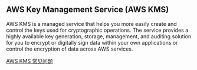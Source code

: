 ## AWS Key Management Service (AWS KMS)

AWS KMS is a managed service that helps you more easily create and control the keys used for cryptographic operations. The service provides a highly available key generation, storage, management, and auditing solution for you to encrypt or digitally sign data within your own applications or control the encryption of data across AWS services.

[AWS KMS 常见问题](https://aws.amazon.com/kms/faqs/)

